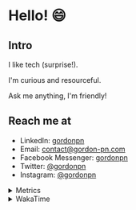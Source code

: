 # Hello! 😄

## Intro

I like tech (surprise!).

I'm curious and resourceful.

Ask me anything, I'm friendly!

## Reach me at

- LinkedIn: [gordonpn](https://www.linkedin.com/in/gordonpn/)
- Email: [contact@gordon-pn.com](mailto:contact@gordon-pn.com)
- Facebook Messenger: [gordonpn](https://www.messenger.com/t/Gordonpn)
- Twitter: [@gordonpn](https://twitter.com/Gordonpn)
- Instagram: [@gordonpn](https://www.instagram.com/gordonpn/)

<details>
  <summary>Metrics</summary>

  <img align="center" src="https://github.com/gordonpn/gordonpn/blob/master/github-metrics.svg" alt="GitHub Metrics">

</details>

<details>
  <summary>WakaTime</summary>

  <!--START_SECTION:waka-->
📊 **This Week I Spent My Time On** 

```text
💬 Programming Languages: 
Java                     8 hrs 34 mins       ███████████████████████░░   91.80 % 
XML                      27 mins             █░░░░░░░░░░░░░░░░░░░░░░░░   04.89 % 
Makefile                 10 mins             ░░░░░░░░░░░░░░░░░░░░░░░░░   01.92 % 
Markdown                 7 mins              ░░░░░░░░░░░░░░░░░░░░░░░░░   01.39 % 

🔥 Editors: 
IntelliJ                 9 hrs 20 mins       █████████████████████████   100.00 % 
```


 Last Updated on 05/12/2023 10:20:23 UTC
<!--END_SECTION:waka-->
</details>
